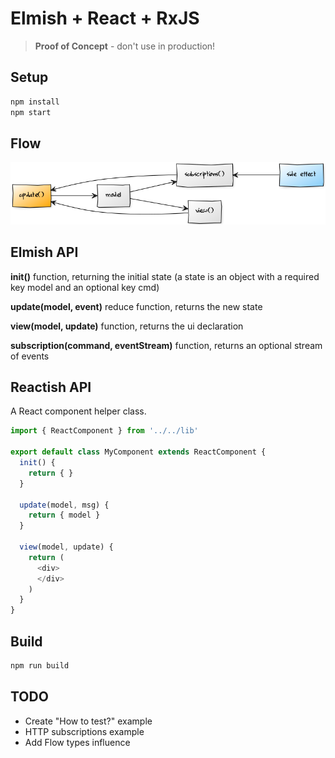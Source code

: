 # Elmish + React + RxJS

> __Proof of Concept__ - don't use in production!

## Setup

```bash
npm install
npm start
```

## Flow
![Diagram](docs/diagram.png)

## Elmish API

**init()** function, returning the initial state (a state is an object with a required key model and an optional key cmd)

**update(model, event)** reduce function, returns the new state

**view(model, update)** function, returns the ui declaration

**subscription(command, eventStream)** function, returns an optional stream of events

## Reactish API

A React component helper class.

```javascript
import { ReactComponent } from '../../lib'

export default class MyComponent extends ReactComponent {
  init() {
    return { }
  }

  update(model, msg) {
    return { model }
  }

  view(model, update) {
    return (
      <div>
      </div>
    )
  }
}
```

## Build

```bash
npm run build
```

## TODO

* Create "How to test?" example
* HTTP subscriptions example
* Add Flow types influence
